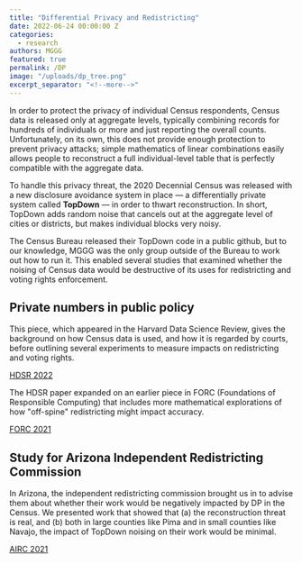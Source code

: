 ```yaml
---
title: "Differential Privacy and Redistricting"
date: 2022-06-24 00:00:00 Z
categories:
  - research
authors: MGGG
featured: true
permalink: /DP
image: "/uploads/dp_tree.png"
excerpt_separator: "<!--more-->"
---
```


In order to protect the privacy of individual Census respondents, Census data is released only at aggregate levels, typically combining records for hundreds of individuals or more and just reporting the overall counts. Unfortunately, on its own, this does not provide enough protection to prevent privacy attacks; simple mathematics of linear combinations easily allows people to reconstruct a full individual-level table that is perfectly compatible with the aggregate data. 

To handle this privacy threat, the 2020 Decennial Census was released with a new disclosure avoidance system in place &mdash; a differentially private system called **TopDown** &mdash; in order to thwart reconstruction. In short, TopDown adds random noise that cancels out at the aggregate level of cities or districts, but makes individual blocks very noisy.

The Census Bureau released their TopDown code in a public github, but to our knowledge, MGGG was the only group outside of the Bureau to work out how to run it.  This enabled several studies that examined whether the noising of Census data would be destructive of its uses for redistricting and voting rights enforcement.

<!--more-->

## Private numbers in public policy
This piece, which appeared in the Harvard Data Science Review, gives the background on how 
Census data is used, and how it is regarded by courts, before outlining several experiments to measure impacts on redistricting and voting rights.  

[HDSR 2022](https://hdsr.mitpress.mit.edu/pub/954ycugm/release/2)

The HDSR paper expanded on an earlier piece in FORC (Foundations of Responsible Computing) that includes more mathematical explorations of how "off-spine" redistricting might impact accuracy.

[FORC 2021](https://drops.dagstuhl.de/opus/volltexte/2021/13873/pdf/LIPIcs-FORC-2021-5.pdf)


## Study for Arizona Independent Redistricting Commission
In Arizona, the independent redistricting commission brought us in to advise them about whether their work would be negatively impacted by DP in the Census.  We presented work that showed that (a) the reconstruction threat is real, and (b)  both in large counties like Pima and in small counties like Navajo, the impact of TopDown noising on their work would be minimal.  

 [AIRC 2021](/publications/AZ-DP.pdf)
